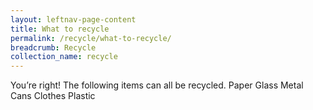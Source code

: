 ```yaml
---
layout: leftnav-page-content
title: What to recycle
permalink: /recycle/what-to-recycle/
breadcrumb: Recycle 
collection_name: recycle
---
```


You’re right! The following items can all be recycled.
Paper 
Glass
Metal 
Cans 
Clothes
Plastic
